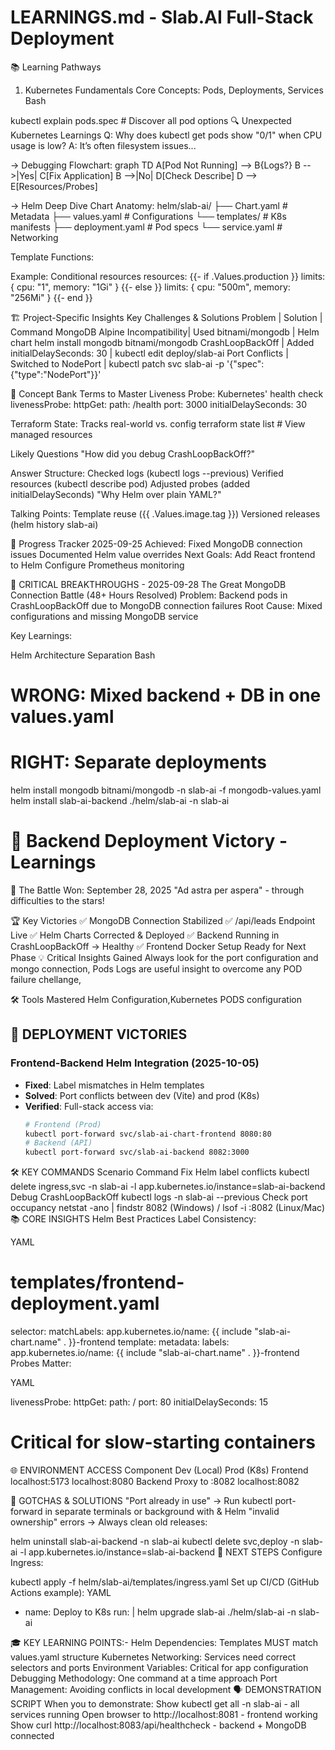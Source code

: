 # LEARNINGS.md - Slab.AI Full-Stack Deployment
📚 Learning Pathways
1. Kubernetes Fundamentals
 Core Concepts: Pods, Deployments, Services
Bash

kubectl explain pods.spec  # Discover all pod options
🔍 Unexpected Kubernetes Learnings
Q: Why does kubectl get pods show "0/1" when CPU usage is low?
A: It’s often filesystem issues...

-> Debugging Flowchart:
graph TD
A[Pod Not Running] --> B{Logs?}
B -->|Yes| C[Fix Application]
B -->|No| D[Check Describe]
D --> E[Resources/Probes]

-> Helm Deep Dive
Chart Anatomy:
helm/slab-ai/
├── Chart.yaml # Metadata
├── values.yaml # Configurations
└── templates/ # K8s manifests
├── deployment.yaml # Pod specs
└── service.yaml # Networking

Template Functions:

Example: Conditional resources
resources:
{{- if .Values.production }}
limits: { cpu: "1", memory: "1Gi" }
{{- else }}
limits: { cpu: "500m", memory: "256Mi" }
{{- end }}

🏗️ Project-Specific Insights
Key Challenges & Solutions
Problem | Solution | Command
MongoDB Alpine Incompatibility| Used bitnami/mongodb | Helm chart helm install mongodb bitnami/mongodb
CrashLoopBackOff | Added initialDelaySeconds: 30 | kubectl edit deploy/slab-ai
Port Conflicts | Switched to NodePort | kubectl patch svc slab-ai -p '{"spec":{"type":"NodePort"}}'

🧠 Concept Bank
Terms to Master
Liveness Probe: Kubernetes' health check
livenessProbe:
httpGet:
path: /health
port: 3000
initialDelaySeconds: 30

Terraform State: Tracks real-world vs. config
terraform state list # View managed resources

Likely Questions
"How did you debug CrashLoopBackOff?"

Answer Structure:
Checked logs (kubectl logs --previous)
Verified resources (kubectl describe pod)
Adjusted probes (added initialDelaySeconds)
"Why Helm over plain YAML?"

Talking Points:
Template reuse ({{ .Values.image.tag }})
Versioned releases (helm history slab-ai)

📅 Progress Tracker
2025-09-25
Achieved:
Fixed MongoDB connection issues
Documented Helm value overrides
Next Goals:
Add React frontend to Helm
Configure Prometheus monitoring

🎯 CRITICAL BREAKTHROUGHS - 2025-09-28
The Great MongoDB Connection Battle (48+ Hours Resolved)
Problem: Backend pods in CrashLoopBackOff due to MongoDB connection failures
Root Cause: Mixed configurations and missing MongoDB service

Key Learnings:

Helm Architecture Separation
Bash

# WRONG: Mixed backend + DB in one values.yaml
# RIGHT: Separate deployments
helm install mongodb bitnami/mongodb -n slab-ai -f mongodb-values.yaml
helm install slab-ai-backend ./helm/slab-ai -n slab-ai

# 🚀 Backend Deployment Victory - Learnings
🎯 The Battle Won: September 28, 2025
"Ad astra per aspera" - through difficulties to the stars!

🏆 Key Victories
✅ MongoDB Connection Stabilized
✅ /api/leads Endpoint Live
✅ Helm Charts Corrected & Deployed
✅ Backend Running in CrashLoopBackOff → Healthy
✅ Frontend Docker Setup Ready for Next Phase
💡 Critical Insights Gained
Always look for the port configuration and mongo connection,
Pods Logs are useful insight to overcome any POD failure chellange,

🛠️ Tools Mastered
Helm Configuration,Kubernetes PODS configuration

## 🚀 DEPLOYMENT VICTORIES
### **Frontend-Backend Helm Integration (2025-10-05)**
- **Fixed**: Label mismatches in Helm templates  
- **Solved**: Port conflicts between dev (Vite) and prod (K8s)  
- **Verified**: Full-stack access via:
  ```bash
  # Frontend (Prod)
  kubectl port-forward svc/slab-ai-chart-frontend 8080:80
  # Backend (API)
  kubectl port-forward svc/slab-ai-backend 8082:3000
🛠️ KEY COMMANDS
Scenario	Command
Fix Helm label conflicts	kubectl delete ingress,svc -n slab-ai -l app.kubernetes.io/instance=slab-ai-backend
Debug CrashLoopBackOff	kubectl logs -n slab-ai <pod-name> --previous
Check port occupancy	netstat -ano | findstr 8082 (Windows) / lsof -i :8082 (Linux/Mac)
📚 CORE INSIGHTS
Helm Best Practices
Label Consistency:

YAML

# templates/frontend-deployment.yaml
selector:
  matchLabels:
    app.kubernetes.io/name: {{ include "slab-ai-chart.name" . }}-frontend
template:
  metadata:
    labels:
      app.kubernetes.io/name: {{ include "slab-ai-chart.name" . }}-frontend
Probes Matter:

YAML

livenessProbe:
  httpGet:
    path: /
    port: 80
  initialDelaySeconds: 15  
  
# Critical for slow-starting containers
🌐 ENVIRONMENT ACCESS
Component	Dev (Local)	Prod (K8s)
Frontend	localhost:5173	localhost:8080
Backend	Proxy to :8082	localhost:8082

🚨 GOTCHAS & SOLUTIONS
"Port already in use"
→ Run kubectl port-forward in separate terminals or background with &
Helm "invalid ownership" errors
→ Always clean old releases:

helm uninstall slab-ai-backend -n slab-ai
kubectl delete svc,deploy -n slab-ai -l app.kubernetes.io/instance=slab-ai-backend
🎯 NEXT STEPS
Configure Ingress:

kubectl apply -f helm/slab-ai/templates/ingress.yaml
Set up CI/CD (GitHub Actions example):
YAML
- name: Deploy to K8s
  run: |
    helm upgrade slab-ai ./helm/slab-ai -n slab-ai
    
🎓 KEY LEARNING POINTS:-
Helm Dependencies: Templates MUST match values.yaml structure
Kubernetes Networking: Services need correct selectors and ports
Environment Variables: Critical for app configuration
Debugging Methodology: One command at a time approach
Port Management: Avoiding conflicts in local development
🗣️ DEMONSTRATION SCRIPT
When you to demonstrate:
Show kubectl get all -n slab-ai - all services running
Open browser to http://localhost:8081 - frontend working
Show curl http://localhost:8083/api/healthcheck - backend + MongoDB connected
